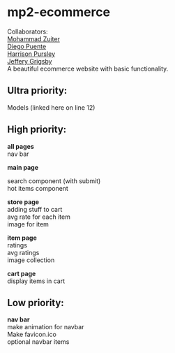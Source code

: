 <!-- 
If you right click the readme in the file list and
click open preview, you can see how this will look. 

you will need this extension from microsoft.
for a proper preview
https://marketplace.visualstudio.com/items?itemName=ms-vscode.live-server
-->

<!-- 
MODEL SPREADSHEET
https://docs.google.com/spreadsheets/d/1QfpH7j5gNQoXloyshFjNvAq97LzJzVPM_XfwJFtSe18/edit#gid=0
 -->

# mp2-ecommerce
Collaborators: \
[Mohammad Zuiter](https://github.com/moefingers) \
[Diego Puente](https://github.com/dpuentex) \
[Harrison Pursley](https://github.com/HarrisonPursley)\
[Jeffery Grigsby](https://github.com/JefferyG00) \
A beautiful ecommerce website with basic functionality.

Ultra priority:
-
Models (linked here on line 12)


High priority:
-
**all pages** \
nav bar 

**main page**

search component (with submit) \
hot items component 

**store page** \
adding stuff to cart \
avg rate for each item \
image for item 


**item page** \
ratings \
avg ratings \
image collection 


**cart page** \
display items in cart 




Low priority: 
-
**nav bar** \
make animation for navbar \
Make favicon.ico \
optional navbar items 

